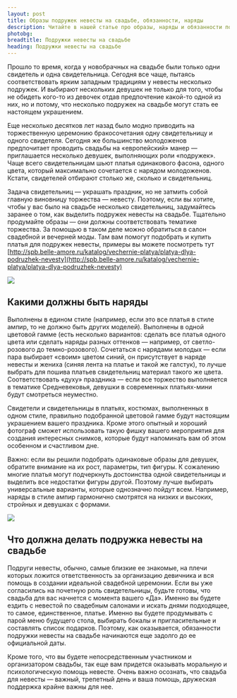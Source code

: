 ```yaml
---
layout: post
title: Образы подружек невесты на свадьбе, обязанности, наряды
description: Читайте в нашей статье про образы, наряды и обязанности подружек невесты на свадьбе.
photobg: 
breadtitle: Подружки невесты на свадьбе
heading: Подружки невесты на свадьбе
---
```

Прошло то время, когда у новобрачных на свадьбе были только одни свидетель и одна свидетельница. Сегодня все чаще, пытаясь соответствовать ярким западным традициям у невесты несколько подружек. И выбирают нескольких девушек не только для того, чтобы не обидеть кого-то из девочек отдав предпочтение какой-то одной из них, но и потому, что несколько подружек на свадьбе могут стать ее настоящем украшением.

Еще несколько десятков лет назад было модно приводить на торжественную церемонию бракосочетания одну свидетельницу и одного свидетеля. Сегодня же большинство молодоженов предпочитает проводить свадьбы на «европейский» манер — приглашается несколько девушек, выполняющих роли «подружек». Чаще всего свидетельницам шьют платья одинакового фасона, одного цвета, который максимально сочетается с нарядом молодоженов. Кстати, свидетелей отбирают столько же, сколько и свидетельниц.

Задача свидетельниц — украшать праздник, но не затмить собой главную виновницу торжества — невесту. Поэтому, если вы хотите, чтобы у вас было на свадьбе несколько свидетельниц, задумайтесь заранее о том, как выделить подружек невесты на свадьбе. Тщательно продумайте образы — они должны соответствовать тематике торжества.
За помощью в таком деле можно обратиться в салон свадебной и вечерней моды. Там вам помогут подобрать и купить платья для подружек невесты, примеры вы можете посмотреть тут [http://spb.belle-amore.ru/katalog/vechernie-platya/platya-dlya-podruzhek-nevesty](http://spb.belle-amore.ru/katalog/vechernie-platya/platya-dlya-podruzhek-nevesty)

![](https://pochitai.club/images/podrugki-nevesty.jpg)

## Какими должны быть наряды

Выполнены в едином стиле (например, если это все платья в стиле ампир, то не должно быть других моделей).
Выполнены в одной цветовой гамме (есть несколько вариантов: сделать все платья одного цвета или сделать наряды разных оттенков — например, от светло-розового до темно-розового).
Сочетаться с нарядами молодых — если пара выбирает «своим» цветом синий, он присутствует в наряде невесты и жениха (синяя лента на платье и такой же галстук), то лучше выбрать для пошива платьев свидетельниц материал такого же цвета.
Соответствовать «духу» праздника — если все торжество выполняется в тематике Средневековья, девушки в современных платьях-мини будут смотреться неуместно.

Свидетели и свидетельницы в платьях, костюмах, выполненных в одном стиле, правильно подобранной цветовой гамме будут настоящим украшением вашего праздника. Кроме этого опытный и хороший фотограф сможет использовать такую фишку вашего мероприятия для создания интересных снимков, которые будут напоминать вам об этом особенном и счастливом дне.

Важно: если вы решили подобрать одинаковые образы для девушек, обратите внимание на их рост, параметры, тип фигуры. К сожалению многие платья могут подчеркнуть достоинства одной свидетельницы и выделить все недостатки фигуры другой. Поэтому лучше выбирать универсальные варианты, которые однозначно пойдут всем. Например, наряды в стиле ампир гармонично смотрятся на низких и высоких, стройных и девушках с формами.

![](https://pochitai.club/images/podrugki-nevesty-1.jpg)

## Что должна делать подружка невесты на свадьбе

Подруги невесты, обычно, самые близкие ее знакомые, на плечи которых ложится ответственность за организацию девичника и вся помощь в создании идеальной свадебной церемонии. Если вы уже согласились на почетную роль свидетельницы, будьте готовы, что свадьба для вас начнется с момента вашего «Да». Именно вы будете ездить с невестой по свадебным салонами и искать днями подходящее, то самое, единственное, платье. Именно вы будете продумывать с парой меню будущего стола, выбирать бокалы и пригласительные и составлять список подарков. Поэтому, как оказывается, обязанности подружки невесты на свадьбе начинаются еще задолго до ее официальной даты.

Кроме того, что вы будете непосредственным участником и организатором свадьбы, так еще вам придется оказывать моральную и психологическую помощь невесте. Очень важно осознать, что свадьба для невесты — важный, трепетный день и ваша помощь, дружеская поддержка крайне важны для нее.




